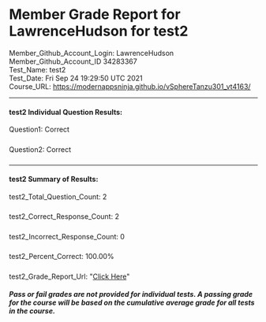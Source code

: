 # Member Grade Report for LawrenceHudson for test2  
   
Member_Github_Account_Login: LawrenceHudson  
Member_Github_Account_ID 34283367  
Test_Name: test2  
Test_Date: Fri Sep 24 19:29:50 UTC 2021  
Course_URL: https://modernappsninja.github.io/vSphereTanzu301_vt4163/  
   
---  
#### test2 Individual Question Results:  
Question1: Correct  
#####  
Question2: Correct  
#####  
---  
#### test2 Summary of Results:  
test2_Total_Question_Count: 2  
#####  
test2_Correct_Response_Count: 2  
#####  
test2_Incorrect_Response_Count: 0  
#####  
test2_Percent_Correct: 100.00%  
#####  
test2_Grade_Report_Url: "[Click Here](https://github.com/modernappsninjas/LawrenceHudson/blob/main/static/userdata/courses/vSphereTanzu301_vt4163/grade_report.pr363.test2.md)"
##### Pass or fail grades are not provided for individual tests. A passing grade for the course will be based on the cumulative average grade for all tests in the course.  
